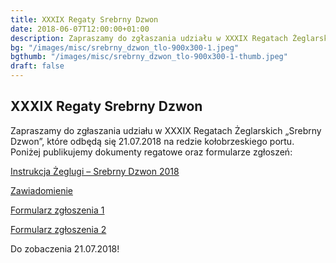 ```yaml
---
title: XXXIX Regaty Srebrny Dzwon
date: 2018-06-07T12:00:00+01:00
description: Zapraszamy do zgłaszania udziału w XXXIX Regatach Żeglarskich „Srebrny Dzwon”, które odbędą się 21.07.2018 na redzie kołobrzeskiego portu. Dokumenty i formularze.
bg: "/images/misc/srebrny_dzwon_tlo-900x300-1.jpeg"
bgthumb: "/images/misc/srebrny_dzwon_tlo-900x300-1-thumb.jpeg"
draft: false
---
```


## XXXIX Regaty Srebrny Dzwon

Zapraszamy do zgłaszania udziału w XXXIX Regatach Żeglarskich „Srebrny Dzwon”, które odbędą się 21.07.2018 na redzie kołobrzeskiego portu. Poniżej publikujemy dokumenty regatowe oraz formularze zgłoszeń:

[Instrukcja Żeglugi – Srebrny Dzwon 2018](https://klubmorski.pl/wp-content/uploads/2020/02/Instrukcja-żeglugi-Srebrny-Dzwon-2018.pdf)

[Zawiadomienie](https://klubmorski.pl/wp-content/uploads/2020/02/Zawiadomienie-o-regatach-2018.pdf)

[Formularz zgłoszenia 1](https://klubmorski.pl/wp-content/uploads/2020/02/formularz-zgłoszenia-1.pdf)

[Formularz zgłoszenia 2](https://klubmorski.pl/wp-content/uploads/2020/02/formularz-zgłoszenia-2.pdf)

Do zobaczenia 21.07.2018!